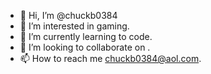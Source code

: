 - 👋 Hi, I’m @chuckb0384
- 👀 I’m interested in gaming.
- 🌱 I’m currently learning to code.
- 💞️ I’m looking to collaborate on .
- 📫 How to reach me chuckb0384@aol.com.

<!---
chuckb0384/chuckb0384 is a ✨ special ✨ repository because its `README.md` (this file) appears on your GitHub profile.
You can click the Preview link to take a look at your changes.
--->

